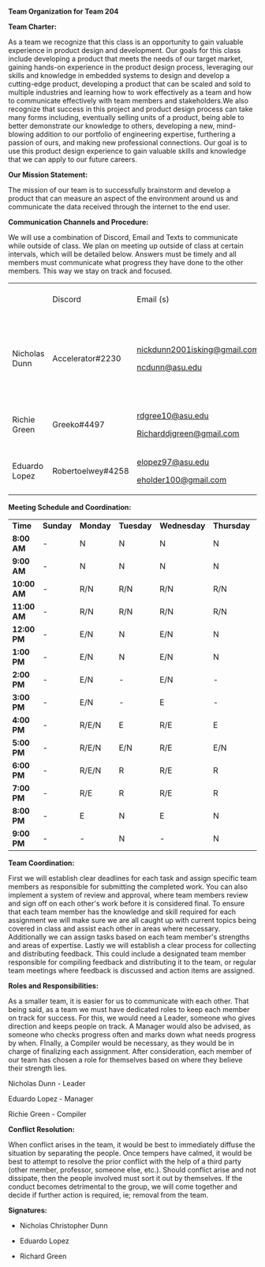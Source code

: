 **Team Organization for Team 204**

**Team Charter:**

As a team we recognize that this class is an opportunity to gain valuable experience in product design and development. Our goals for this class include developing a product that meets the needs of our target market, gaining hands-on experience in the product design process, leveraging our skills and knowledge in embedded systems to design and develop a cutting-edge product, developing a product that can be scaled and sold to multiple industries and learning how to work effectively as a team and how to communicate effectively with team members and stakeholders.We also recognize that success in this project and product design process can take many forms including, eventually selling units of a product, being able to better demonstrate our knowledge to others, developing a new, mind-blowing addition to our portfolio of engineering expertise, furthering a passion of ours, and making new professional connections. Our goal is to use this product design experience to gain valuable skills and knowledge that we can apply to our future careers.


**Our Mission Statement:**

The mission of our team is to successfully brainstorm and develop a product that can measure an aspect of the environment around us and communicate the data received through the internet to the end user.


**Communication Channels and Procedure:**

We will use a combination of Discord, Email and Texts to communicate while outside of class. We plan on meeting up outside of class at certain intervals, which will be detailed below. Answers must be timely and all members must communicate what progress they have done to the other members. This way we stay on track and focused.

<table>
<colgroup>
<col style="width: 19%" />
<col style="width: 23%" />
<col style="width: 36%" />
<col style="width: 21%" />
</colgroup>
<tbody>
<tr class="odd">
<td></td>
<td>Discord</td>
<td>Email (s)</td>
<td>Phone Number (s)</td>
</tr>
<tr class="even">
<td>Nicholas Dunn</td>
<td>Accelerator#2230</td>
<td><p><a href="mailto:nickdunn2001isking@gmail.com"><u>nickdunn2001isking@gmail.com</u></a></p>
<p><a href="mailto:ncdunn@asu.edu"><u>ncdunn@asu.edu</u></a></p></td>
<td><p>480-354-1915</p>
<p>480-442-2687</p></td>
</tr>
<tr class="odd">
<td>Richie Green</td>
<td>Greeko#4497</td>
<td><p><a href="mailto:rdgree10@asu.edu"><u>rdgree10@asu.edu</u></a></p>
<p><a href="mailto:Richarddjgreen@gmail.com"><u>Richarddjgreen@gmail.com</u></a></p></td>
<td>619-997-4439</td>
</tr>
<tr class="even">
<td>Eduardo Lopez</td>
<td>Robertoelwey#4258</td>
<td><p><a href="mailto:elopez97@asu.edu"><u>elopez97@asu.edu</u></a></p>
<p><a href="mailto:eholder100@gmail.com"><u>eholder100@gmail.com</u></a></p></td>
<td>480-751-7414</td>
</tr>
</tbody>
</table>


**Meeting Schedule and Coordination:**

|              |            |            |             |               |              |            |              |
|--------------|------------|------------|-------------|---------------|--------------|------------|--------------|
| **Time**     | **Sunday** | **Monday** | **Tuesday** | **Wednesday** | **Thursday** | **Friday** | **Saturday** |
| **8:00 AM**  | \-         | N          | N           | N             | N            | \-         | E            |
| **9:00 AM**  | \-         | N          | N           | N             | N            | \-         | E            |
| **10:00 AM** | \-         | R/N        | R/N         | R/N           | R/N          | N          | E            |
| **11:00 AM** | \-         | R/N        | R/N         | R/N           | R/N          | N          | E/N          |
| **12:00 PM** | \-         | E/N        | N           | E/N           | N            | R/N        | E/N          |
| **1:00 PM**  | \-         | E/N        | N           | E/N           | N            | R/N        | E/N          |
| **2:00 PM**  | \-         | E/N        | \-          | E/N           | \-           | R/N        | E/N          |
| **3:00 PM**  | \-         | E/N        | \-          | E             | \-           | R/N        | E/N          |
| **4:00 PM**  | \-         | R/E/N      | E           | R/E           | E            | E/N        | E/N          |
| **5:00 PM**  | \-         | R/E/N      | E/N         | R/E           | E/N          | E/N        | E/N          |
| **6:00 PM**  | \-         | R/E/N      | R           | R/E           | R            | E          | E            |
| **7:00 PM**  | \-         | R/E        | R           | R/E           | R            | E          | E            |
| **8:00 PM**  | \-         | E          | N           | E             | N            | E          | \-           |
| **9:00 PM**  | \-         | \-         | N           | \-            | N            | E          | \-           |


**Team Coordination:**

First we will establish clear deadlines for each task and assign specific team members as responsible for submitting the completed work. You can also implement a system of review and approval, where team members review and sign off on each other's work before it is considered final. To ensure that each team member has the knowledge and skill required for each assignment we will make sure we are all caught up with current topics being covered in class and assist each other in areas where necessary. Additionally we can assign tasks based on each team member's strengths and areas of expertise. Lastly we will establish a clear process for collecting and distributing feedback. This could include a designated team member responsible for compiling feedback and distributing it to the team, or regular team meetings where feedback is discussed and action items are assigned.


**Roles and Responsibilities:**

As a smaller team, it is easier for us to communicate with each other. That being said, as a team we must have dedicated roles to keep each member on track for success. For this, we would need a Leader, someone who gives direction and keeps people on track. A Manager would also be advised, as someone who checks progress often and marks down what needs progress by when. FInally, a Compiler would be necessary, as they would be in charge of finalizing each assignment. After consideration, each member of our team has chosen a role for themselves based on where they believe their strength lies.

Nicholas Dunn - Leader

Eduardo Lopez - Manager

Richie Green - Compiler


**Conflict Resolution:**

When conflict arises in the team, it would be best to immediately diffuse the situation by separating the people. Once tempers have calmed, it would be best to attempt to resolve the prior conflict with the help of a third party (other member, professor, someone else, etc.). Should conflict arise and not dissipate, then the people involved must sort it out by themselves. If the conduct becomes detrimental to the group, we will come together and decide if further action is required, ie; removal from the team.


**Signatures:**

- Nicholas Christopher Dunn

<!-- -->

- Eduardo Lopez

<!-- -->

- Richard Green
